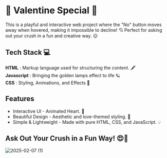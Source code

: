 # 💖 Valentine Special 💖

This is a playful and interactive web project where the "No" button moves away when hovered, making it impossible to decline! 💘 Perfect for asking out your crush in a fun and creative way. 😉

## Tech Stack 💻

**HTML** : Markup language used for structuring the content. 🖋️<br/>
**Javascript** : Bringing the golden lamps effect to life 🪐<br/>
**CSS** : Styling, Animations, and Effects 🎨<br/>

## Features

- Interactive UI - Animated Heart. 🏹 
- Beautiful Design - Aesthetic and love-themed styling. 🎨 
- Simple & Lightweight - Made with pure HTML, CSS, and JavaScript. 💡

## Ask Out Your Crush in a Fun Way! 😍💌
![2025-02-07 (1)](https://github.com/user-attachments/assets/e96e3b8f-0a73-4a1e-99b7-9c420da8b39b)

